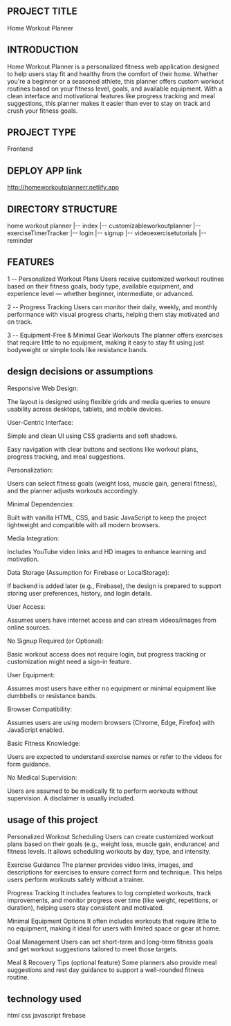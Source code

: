 
## PROJECT TITLE
Home Workout Planner

## INTRODUCTION
Home Workout Planner is a personalized fitness web application designed to help users stay fit and healthy from the comfort of their home. Whether you're a beginner or a seasoned athlete, this planner offers custom workout routines based on your fitness level, goals, and available equipment. With a clean interface and motivational features like progress tracking and meal suggestions, this planner makes it easier than ever to stay on track and crush your fitness goals.

## PROJECT TYPE
Frontend

## DEPLOY APP link
http://homeworkoutplannerr.netlify.app

## DIRECTORY STRUCTURE
home workout planner
|-- index
|-- customizableworkoutplanner
|-- exerciseTimerTracker
|-- login
|-- signup
|-- videoexercisetutorials
|--reminder

## FEATURES
1 -- Personalized Workout Plans
Users receive customized workout routines based on their fitness goals, body type, available equipment, and experience level — whether beginner, intermediate, or advanced.

2 -- Progress Tracking
Users can monitor their daily, weekly, and monthly performance with visual progress charts, helping them stay motivated and on track.

3 -- Equipment-Free & Minimal Gear Workouts
The planner offers exercises that require little to no equipment, making it easy to stay fit using just bodyweight or simple tools like resistance bands.

 ## design decisions or assumptions
 Responsive Web Design:

The layout is designed using flexible grids and media queries to ensure usability across desktops, tablets, and mobile devices.

User-Centric Interface:

Simple and clean UI using CSS gradients and soft shadows.

Easy navigation with clear buttons and sections like workout plans, progress tracking, and meal suggestions.

Personalization:

Users can select fitness goals (weight loss, muscle gain, general fitness), and the planner adjusts workouts accordingly.

Minimal Dependencies:

Built with vanilla HTML, CSS, and basic JavaScript to keep the project lightweight and compatible with all modern browsers.

Media Integration:

Includes YouTube video links and HD images to enhance learning and motivation.

Data Storage (Assumption for Firebase or LocalStorage):

If backend is added later (e.g., Firebase), the design is prepared to support storing user preferences, history, and login details.

User Access:

Assumes users have internet access and can stream videos/images from online sources.

No Signup Required (or Optional):

Basic workout access does not require login, but progress tracking or customization might need a sign-in feature.

User Equipment:

Assumes most users have either no equipment or minimal equipment like dumbbells or resistance bands.

Browser Compatibility:

Assumes users are using modern browsers (Chrome, Edge, Firefox) with JavaScript enabled.

Basic Fitness Knowledge:

Users are expected to understand exercise names or refer to the videos for form guidance.

No Medical Supervision:

Users are assumed to be medically fit to perform workouts without supervision. A disclaimer is usually included.

## usage of this project
Personalized Workout Scheduling
Users can create customized workout plans based on their goals (e.g., weight loss, muscle gain, endurance) and fitness levels. It allows scheduling workouts by day, type, and intensity.

Exercise Guidance
The planner provides video links, images, and descriptions for exercises to ensure correct form and technique. This helps users perform workouts safely without a trainer.

Progress Tracking
It includes features to log completed workouts, track improvements, and monitor progress over time (like weight, repetitions, or duration), helping users stay consistent and motivated.

Minimal Equipment Options
It often includes workouts that require little to no equipment, making it ideal for users with limited space or gear at home.

Goal Management
Users can set short-term and long-term fitness goals and get workout suggestions tailored to meet those targets.

Meal & Recovery Tips (optional feature)
Some planners also provide meal suggestions and rest day guidance to support a well-rounded fitness routine.

## technology used 
   html
   css
   javascript
   firebase